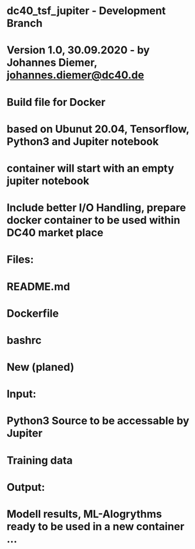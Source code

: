 # dc40_tsf_jupiter - Development Branch
#
# Version 1.0, 30.09.2020 - by Johannes Diemer, johannes.diemer@dc40.de
#
# Build file for Docker
# based on Ubunut 20.04, Tensorflow, Python3 and Jupiter notebook
# container will start with an empty jupiter notebook
#
# Include better I/O Handling, prepare docker container to be used within DC40 market place
#
# Files:
#  README.md
#  Dockerfile
#  bashrc
#
# New (planed)
# Input:
#      Python3  Source to be accessable by Jupiter
#      Training data
# Output:
#      Modell results, ML-Alogrythms ready to be used in a new container ...
#
